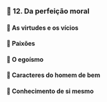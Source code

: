 ### 📑 12. Da perfeição moral
#### 📃 As virtudes e os vícios
#### 📃 Paixões
#### 📃 O egoísmo
#### 📃 Caracteres do homem de bem
#### 📃 Conhecimento de si mesmo
